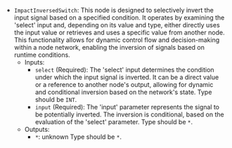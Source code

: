 - `ImpactInversedSwitch`: This node is designed to selectively invert the input signal based on a specified condition. It operates by examining the 'select' input and, depending on its value and type, either directly uses the input value or retrieves and uses a specific value from another node. This functionality allows for dynamic control flow and decision-making within a node network, enabling the inversion of signals based on runtime conditions.
    - Inputs:
        - `select` (Required): The 'select' input determines the condition under which the input signal is inverted. It can be a direct value or a reference to another node's output, allowing for dynamic and conditional inversion based on the network's state. Type should be `INT`.
        - `input` (Required): The 'input' parameter represents the signal to be potentially inverted. The inversion is conditional, based on the evaluation of the 'select' parameter. Type should be `*`.
    - Outputs:
        - `*`: unknown Type should be `*`.
